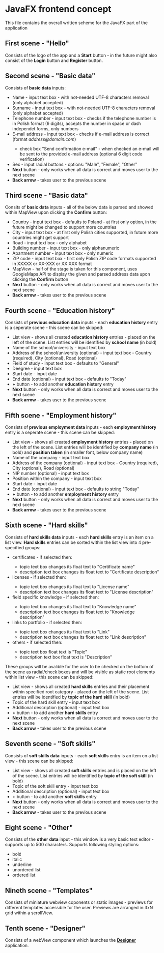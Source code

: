 # JavaFX frontend concept
This file contains the overall written scheme for the JavaFX part of the application

## First scene - "Hello"
Consists of the logo of the app and a <b>Start</b> button - in the future might also consist of the <b>Login</b> button and <b>Register</b> button.

## Second scene - "Basic data"
Consists of <b>basic data</b> inputs:
<ul>
	<li>Name - input text box - with not-needed UTF-8 characters removal (only alphabet accepted)</li>
	<li>Surname - input text box - with not-needed UTF-8 characters removal (only alphabet accepted)</li>
	<li>Telephone number - input text box - checks if the telephone number is in Polish format (9 digits), accepts the number in space or dash independet forms, only numbers</li>
	<li>E-mail address - input text box - checks if e-mail address is correct (format <i>address@domain.com</i>)</li>
	<ul>
		<li>check box "Send confirmation e-mail" - when checked an e-mail will be sent to the provided e-mail address (optional 6 digit code verification)</li>
	</ul>
	<li>Sex - input radial buttons - options: "Male", "Female", "Other"</li>
	<li><b>Next</b> button - only works when all data is correct and moves user to the next scene</li>
	<li><b>Back arrow</b> - takes user to the previous scene</li>
</ul>

## Third scene - "Basic data"
Consits of <b>basic data</b> inputs - all of the below data is parsed and showed within MapView upon clicking the <b>Confirm</b> button:
<ul>
	<li>Country  - input text box - defaults to Poland - at first only option, in the future might be changed to support more countries</li>
	<li>City - input text box - at first only Polish cities supported, in future more countries might get support</li>
	<li>Road - input text box - only alphabet</li>
	<li>Building number - input text box - only alphanumeric</li>
	<li>Apartment number - input text box - only numeric</li>
	<li>ZIP code - input text box - first only Polish ZIP code formats supported in XXXXX or XX-XXX or XX XXX format</li>
	<li>MapView - half of the stage is taken for this component, uses GoogleMaps API to display the given and parsed address data upon clicking the <b>Confirm</b> button </li>
	<li><b>Next</b> button - only works when all data is correct and moves user to the next scene</li>
	<li><b>Back arrow</b> - takes user to the previous scene</li>
</ul>

## Fourth scene - "Education history"
Consists of <b>previous education data</b> inputs - each <b>education history</b> entry is a seperate scene - this scene can be skipped:
<ul>
	<li>List view - shows all created <b>education history</b> entries - placed on the left of the scene. List entries will be identified by <b>school name</b> (in bold)</li>
	<li>Name of the school/university - input text box</li>
	<li>Address of the school/university (optional) - input text box - Country (required), City (optional), Road (optional)</li>
	<li>Field of study - input text box - defaults to "General"</li>
	<li>Deegree - input text box </li>
	<li>Start date - input date </li>
	<li>End date (optional) - input text box - defaults to "Today"</li>
	<li><b>+</b> button - to add another <b>education history</b> entry</li>
	<li><b>Next</b> button - only works when all data is correct and moves user to the next scene</li>
	<li><b>Back arrow</b> - takes user to the previous scene</li>
</ul>

## Fifth scene - "Employment history"
Consists of <b>previous employment data</b> inputs - each <b>employment history</b> entry is a seperate scene - this scene can be skipped:
<ul>
	<li>List view - shows all created <b>employment history</b> entries - placed on the left of the scene. List entries will be identified by <b>company name</b> (in bold) and <b>position taken</b> (in smaller font, below company name)</li>
	<li>Name of the company - input text box</li>
	<li>Address of the company (optional) - input text box - Country (required), City (optional), Road (optional)</li>
	<li>NIP number (optional) - input text box</li>
	<li>Position within the company - input text box</li>
	<li>Start date - input date </li>
	<li>End date (optional) - input text box - defaults to string "Today"</li>
	<li><b>+</b> button - to add another <b>employment history</b> entry</li>
	<li><b>Next</b> button - only works when all data is correct and moves user to the next scene</li>
	<li><b>Back arrow</b> - takes user to the previous scene</li>
</ul>

## Sixth scene - "Hard skills"
Consists of <b>hard skills data</b> inputs - each <b>hard skills</b> entry is an item on a list view. <b>Hard skills</b> entries can be sorted within the list view into 4 pre-specified groups:
<ul>
	<li>certificates - if selected then:</li>
	<ul>
		<li>topic text box changes its float text to "Certificate name"</li>
		<li>description text box changes its float text to "Certificate description"</li>
	</ul>
	<li>licenses - if selected then:</li>
	<ul>
		<li>topic text box changes its float text to "License name"</li>
		<li>description text box changes its float text to "License description"</li>
	</ul>
	<li>field specific knowledge - if selected then:</li>
	<ul>
		<li>topic text box changes its float text to "Knowledge name"</li>
		<li>description text box changes its float text to "Knowledge description"</li>
	</ul>
	<li>links to portfolio - if selected then:</li>
	<ul>
		<li>topic text box changes its float text to "Link"</li>
		<li>description text box changes its float text to "Link description"</li>
	</ul>
	<li>others - if selected then:</li>
	<ul>
		<li>topic text box float text is "Topic"</li>
		<li>description text box float text is "Description"</li>
	</ul>
</ul>
These groups will be avalible for the user to be checked on the bottom of the scene as radial/check boxes and will be visible as static root elements within list view - this scene can be skipped:
<ul>
	<li>List view - shows all created <b>hard skills</b> entries and their placement within specified root category - placed on the left of the scene. List entries will be identified by <b>topic of the hard skill</b> (in bold)</li>
	<li>Topic of the hard skill entry - input text box</li>
	<li>Additional description (optional) - input text box</li>
	<li><b>+</b> button - to add another <b>hard skills</b> entry</li>
	<li><b>Next</b> button - only works when all data is correct and moves user to the next scene</li>
	<li><b>Back arrow</b> - takes user to the previous scene</li>
</ul>

## Seventh scene - "Soft skills"
Consists of <b>soft skills data</b> inputs - each <b>soft skills</b> entry is an item on a list view - this scene can be skipped:
<ul>
	<li>List view - shows all created <b>soft skills</b> entries and is placed on the left of the scene. List entries will be identified by <b>topic of the soft skill</b> (in bold)</li>
	<li>Topic of the soft skill entry - input text box</li>
	<li>Additional description (optional) - input text box</li>
	<li><b>+</b> button - to add another <b>soft skills</b> entry</li>
	<li><b>Next</b> button - only works when all data is correct and moves user to the next scene</li>
	<li><b>Back arrow</b> - takes user to the previous scene</li>
</ul>

## Eight scene - "Other"
Consists of the <b>other data</b> input - this window is a very basic text editor - supports up to 500 characters. Supports following styling options:
<ul>
	<li>bold</li>
	<li>italic</li>
	<li>underline</li>
	<li>unordered list</li>
	<li>ordered list</li>
</ul>

## Nineth scene - "Templates"
Consists of miniature webview coponents or static images - previews for different templates accessible for the user. Previews are arranged in 3xN grid within a scrollView.

## Tenth scene - "Designer"
Consists of a webView component which launches the <a href="./Designer frontend concept.md"><b>Designer</b></a> application.
